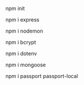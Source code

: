 npm init

npm i express

npm i nodemon

npm i bcrypt

npm i dotenv

npm i mongoose

npm i passport passport-local
